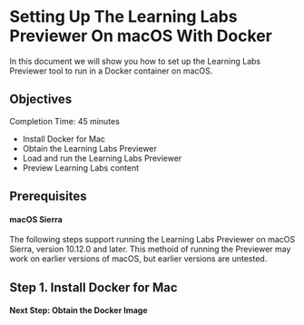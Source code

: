 # Setting Up The Learning Labs Previewer On macOS With Docker #

In this document we will show you how to set up the Learning Labs
Previewer tool to run in a Docker container on macOS.

## Objectives ##

Completion Time: 45 minutes

* Install Docker for Mac
* Obtain the Learning Labs Previewer
* Load and run the Learning Labs Previewer
* Preview Learning Labs content

## Prerequisites

#### macOS Sierra

The following steps support running the Learning Labs Previewer on
macOS Sierra, version 10.12.0 and later. This methoid of running the
Previewer may work on earlier versions of macOS, but earlier versions
are untested.

## Step 1. Install Docker for Mac

#### Next Step: Obtain the Docker Image



